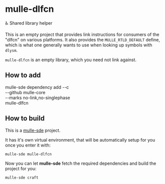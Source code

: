 # mulle-dlfcn

♿️ Shared library helper


This is an empty project that provides link instructions for consumers
of the "dlfcn" on various platforms. It also provides the
`MULLE_RTLD_DEFAULT` define, which is what one generally wants to use when
looking up symbols with `dlysm`.

`mulle-dlfcn` is an empty library, which you need not link against.


## How to add

mulle-sde dependency add --c \
                         --github mulle-core \
                         --marks no-link,no-singlephase \
                         mulle-dlfcn

## How to build

This is a [mulle-sde](https://mulle-sde.github.io/) project.

It has it's own virtual environment, that will be automatically setup for you
once you enter it with:

```
mulle-sde mulle-dlfcn
```

Now you can let **mulle-sde** fetch the required dependencies and build the
project for you:

```
mulle-sde craft
```
